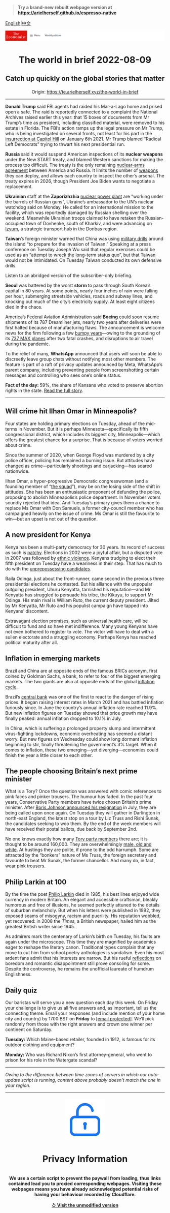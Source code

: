 > **Try a brand-new rebuilt webpage version at https://arielherself.github.io/espresso-native**

[English](https://github.com/arielherself/espresso/blob/main/README.md)|[中文](https://github-com.translate.goog/arielherself/espresso/blob/main/README.md?_x_tr_sl=en&_x_tr_tl=zh-CN&_x_tr_hl=zh-CN&_x_tr_pto=wapp)



![The Economist](menubar.png)

# <p align="center">The world in brief 2022-08-09</p>

## <p align="center">Catch up quickly on the global stories that matter</p>

<p align="center">Origin: <a href="https://te.arielherself.xyz/the-world-in-brief">https://te.arielherself.xyz/the-world-in-brief</a><hr>

<strong>Donald Trump</strong> said FBI agents had raided his Mar-a-Lago home and prised open a safe. The raid is reportedly connected to a complaint the National Archives raised earlier this year: that 15 boxes of documents from Mr Trump’s time as president, including classified material, were removed to his estate in Florida. The FBI’s action ramps up the legal pressure on Mr Trump, who is being investigated on several fronts, not least for his part in the [insurrection at Capitol Hill](https://te.arielherself.xyz/united-states/2022/06/10/congresss-capitol-riot-hearing-confirms-donald-trumps-complicity) on January 6th 2021. Mr Trump blamed “Radical Left Democrats” trying to thwart his next presidential run.

<strong>Russia</strong> said it would suspend American inspections of its <strong>nuclear weapons</strong> under the New START treaty, and blamed Western sanctions for making the process too difficult. The treaty is the only remaining [nuclear-arms agreement](https://te.arielherself.xyz/united-states/2022/07/31/will-the-ukraine-war-ring-the-knell-for-nuclear-arms-control) between America and Russia. It limits the number of [weapons](http://west-and-russia-to-nuclear-war) they can deploy, and allows each country to inspect the other’s arsenal. The treaty expires in 2026, though President Joe Biden wants to negotiate a replacement.

<strong>Ukrainian</strong> staff at the <strong>Zaporizhzhia</strong> [nuclear power plant](https://te.arielherself.xyz/europe/2022/03/04/europes-largest-nuclear-plant-shuts-down-after-a-russian-attack) are “working under the barrels of Russian guns”, Ukraine’s ambassador to the UN’s nuclear watchdog said on Monday. He called for an international mission to the facility, which was reportedly damaged by Russian shelling over the weekend. Meanwhile Ukrainian troops claimed to have retaken the Russian-occupied town of Dovhenke, south of Kharkiv, and were advancing on [Izyum](https://te.arielherself.xyz/europe/russia-begins-a-new-phase-of-its-war-in-ukraine/21808840), a strategic transport hub in the Donbas region.

<strong>Taiwan</strong>’s foreign minister warned that China was using [military drills](https://te.arielherself.xyz/china/2022/08/04/china-sends-missiles-flying-over-taiwan) around the island “to prepare for the invasion of Taiwan.” Speaking at a press conference on Tuesday Joseph Wu said that regular exercises could be used as an “attempt to wreck the long-term status quo”, but that Taiwan would not be intimidated. On Tuesday Taiwan conducted its own defensive drills.

Listen to an abridged version of the subscriber-only briefing.

<strong>Seoul </strong>was battered by the worst <strong>storm </strong>to pass through South Korea’s capital in 80 years. At some points, nearly four inches of rain were falling per hour, submerging streetside vehicles, roads and subway lines, and knocking out much of the city’s electricity supply. At least eight citizens died in the chaos.

America’s Federal Aviation Administration said <strong>Boeing</strong> could soon resume shipments of its 787 Dreamliner jets, nearly two years after deliveries were first halted because of manufacturing flaws. The announcement is welcome news for the firm following a few [bumpy years](https://te.arielherself.xyz/business/2021/01/27/can-boeing-fly-without-government-help)—owing to the grounding of its [737 MAX planes](https://te.arielherself.xyz/books-and-arts/2021/11/27/a-new-book-explains-the-tragic-failure-of-boeings-737-max) after two fatal crashes, and disruptions to air travel during the pandemic.

To the relief of many, <strong>WhatsApp</strong> announced that users will soon be able to discreetly leave group chats without notifying most other members. The feature is part of a raft of privacy updates announced by Meta, WhatsApp’s parent company, including preventing people from screenshotting certain messages and controlling who sees one’s online status.

<strong>Fact of the day: </strong>59%, the share of Kansans who voted to preserve abortion rights in the state. [Read the full story](https://te.arielherself.xyz/graphic-detail/2022/08/05/kansass-vote-on-abortion-shows-many-republicans-are-pro-choice).

----------

## Will crime hit Ilhan Omar in Minneapolis?

Four states are holding primary elections on Tuesday, ahead of the mid-terms in November. But it is perhaps Minnesota—specifically its fifth congressional district, which includes its biggest city, Minneapolis—which offers the greatest chance for a surprise. That is because of voters worried about crime.

Since the summer of 2020, when George Floyd was murdered by a city police officer, policing has remained a burning issue. But attitudes have changed as crime—particularly shootings and carjacking—has soared nationwide.

Ilhan Omar, a hyper-progressive Democratic congresswoman (and a founding member of “[the squad](https://te.arielherself.xyz/united-states/2020/05/21/donald-trumps-favourite-freshmen-face-primaries)”), may be on the losing side of the shift in attitudes. She has been an enthusiastic proponent of defunding the police, proposing to abolish Minneapolis’s police department. In November voters soundly rejected that idea. And Tuesday’s primary gives them a chance to replace Ms Omar with Don Samuels, a former city-council member who has campaigned heavily on the issue of crime. Ms Omar is still the favourite to win—but an upset is not out of the question.

## A new president for Kenya

Kenya has been a multi-party democracy for 30 years. Its record of success as such is [patchy](https://te.arielherself.xyz/leaders/2022/08/07/why-kenyas-election-matters). Elections in 2002 were a joyful affair, but a disputed vote in 2007 was followed by [ethnic violence](https://te.arielherself.xyz/middle-east-and-africa/2007/12/30/kenyas-unsound-election). Kenyans trudging to elect their fifth president on Tuesday have a weariness in their step. That has much to do with the [unprepossessing candidates](https://te.arielherself.xyz/middle-east-and-africa/2022/08/07/kenyas-presidential-election-looks-too-close-to-call).

Raila Odinga, just about the front-runner, came second in the previous three presidential elections he contested. But his alliance with the unpopular outgoing president, Uhuru Kenyatta, tarnished his reputation—and Mr Kenyatta has struggled to persuade his tribe, the Kikuyu, to support Mr Odinga. His main rival is William Ruto, the current deputy president. Jilted by Mr Kenyatta, Mr Ruto and his populist campaign have tapped into Kenyans’ discontent.

Extravagant election promises, such as universal health care, will be difficult to fund and so have met indifference. Many young Kenyans have not even bothered to register to vote. The victor will have to deal with a sullen electorate and a struggling economy. Perhaps Kenya has reached political maturity after all.

## Inflation in emerging markets

Brazil and China are at opposite ends of the famous BRICs acronym, first coined by Goldman Sachs, a bank, to refer to four of the biggest emerging markets. The two giants are also at opposite ends of the global [inflation cycle](https://te.arielherself.xyz/finance-and-economics/2022/08/03/does-high-inflation-matter).

Brazil’s [central bank](https://te.arielherself.xyz/finance-and-economics/2022/07/07/are-central-banks-in-emerging-markets-now-less-of-a-slave-to-the-fed) was one of the first to react to the danger of rising prices. It began raising interest rates in March 2021 and has battled inflation furiously since. In June the country’s annual inflation rate reached 11.9%. But new inflation figures on Tuesday showed that price growth may have finally peaked: annual inflation dropped to 10.1% in July.

In China, which is suffering a prolonged property slump and intermittent virus-fighting lockdowns, economic overheating has seemed a distant worry. But new figures on Wednesday could show long dormant inflation beginning to stir, finally threatening the government’s 3% target. When it comes to inflation, these two emerging—yet diverging—economies could finish the year a little closer to each other.

## The people choosing Britain’s next prime minister

What is a Tory? Once the question was answered with comic references to pink faces and pinker trousers. The humour has faded. In the past four years, Conservative Party members have twice chosen Britain’s prime minister. After [Boris Johnson announced his resignation](https://te.arielherself.xyz/films/2022/07/07/britain-after-boris) in July, they are being called upon once again. On Tuesday they will gather in Darlington in north-east England, the latest stop on a tour by Liz Truss and Rishi Sunak, the candidates seeking to woo them. By the end of the week members will have received their postal ballots, due back by September 2nd.

No one knows exactly how many [Tory party members](https://te.arielherself.xyz/britain/2022/08/05/the-people-about-to-choose-britains-next-prime-minister) there are; it is thought to be around 160,000. They are overwhelmingly [male, old and white](https://te.arielherself.xyz/graphic-detail/2022/07/26/britains-tories-are-overwhelmingly-male-pale-and-stale). At hustings they are polite, if prone to the odd harrumph. Some are attracted by the “bonkers” nature of Ms Truss, the foreign secretary and favourite to beat Mr Sunak, the former chancellor. And many do, in fact, wear pink trousers.

## Philip Larkin at 100

By the time the poet [Philip Larkin](https://te.arielherself.xyz/culture/2022/07/28/philip-larkins-verse-is-tender-his-prejudices-are-controversial) died in 1985, his best lines enjoyed wide currency in modern Britain. An elegant and accessible craftsman, bleakly humorous and free of illusions, he seemed perfectly attuned to the details of suburban melancholy. But when his letters were published in 1992, they exposed seams of misogyny, racism and puerility. His reputation wobbled, yet recovered: in 2008 the <em>Times</em>, a British newspaper, hailed him as the greatest British writer since 1945.

As admirers mark the centenary of Larkin’s birth on Tuesday, his faults are again under the microscope. This time they are magnified by academics eager to reshape the literary canon. Traditional types complain that any move to cut him from school poetry anthologies is vandalism. Even his most ardent fans admit that his interests are narrow. But his rueful [reflections](https://te.arielherself.xyz/books-and-arts/2012/01/21/library-book) on boredom and romantic disappointment still prove consoling for some. Despite the controversy, he remains the unofficial laureate of humdrum Englishness.

## Daily quiz

Our baristas will serve you a new question each day this week. On Friday your challenge is to give us all five answers and, as important, tell us the connecting theme. Email your responses (and include mention of your home city and country) by 1700 BST on <strong>Friday</strong> to [<span class="__cf_email__" data-cfemail="b1e0c4d8cbf4c2c1c3d4c2c2def1d4d2dedfdedcd8c2c59fd2dedc">[email&#160;protected]</span>](https://mail.google.com/mail/?view=cm&amp;fs=1&amp;tf=1&amp;to=QuizEspresso@te.arielherself.xyz). We’ll pick randomly from those with the right answers and crown one winner per continent on Saturday.

<strong>Tuesday:</strong> Which Maine-based retailer, founded in 1912, is famous for its outdoor clothing and equipment?

<strong>Monday: </strong>Who was Richard Nixon’s first attorney-general, who went to prison for his role in the Watergate scandal?

----------

*Owing to the difference between time zones of servers in which our auto-update script is running, content above probably doesn't match the one in your region.*

|<br><div align="center"><img src="unlock.png" /><h1>Privacy Information</h1></div></br>We use a certain script to prevent the paywall from loading, thus links contained lead you to proxied corresponding webpages. Visiting these webpages means you have already acknowledged potential risks of having your behaviour recorded by Cloudflare.<br><br>[&#x21BA; Visit the unmodified version](README.raw.md)<br><br>|
|-----|
